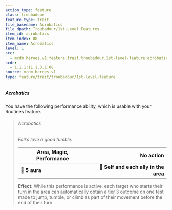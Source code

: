 ```yaml
---
action_type: feature
class: troubadour
feature_type: trait
file_basename: Acrobatics
file_dpath: Troubadour/1st-Level Features
item_id: acrobatics
item_index: 08
item_name: Acrobatics
level: 1
scc:
  - mcdm.heroes.v1:feature.trait.troubadour.1st-level-feature:acrobatics
scdc:
  - 1.1.1:11.1.3.1:08
source: mcdm.heroes.v1
type: feature/trait/troubadour/1st-level-feature
---
```


##### Acrobatics

You have the following performance ability, which is usable with your Routines feature.

<!-- -->
> ###### Acrobatics
>
> *Folks love a good tumble.*
>
> | **Area, Magic, Performance** |                         **No action** |
> | ---------------------------- | ------------------------------------: |
> | **📏 5 aura**                | **🎯 Self and each ally in the area** |
>
> **Effect:** While this performance is active, each target who starts their turn in the area can automatically obtain a tier 3 outcome on one test made to jump, tumble, or climb as part of their movement before the end of their turn.
